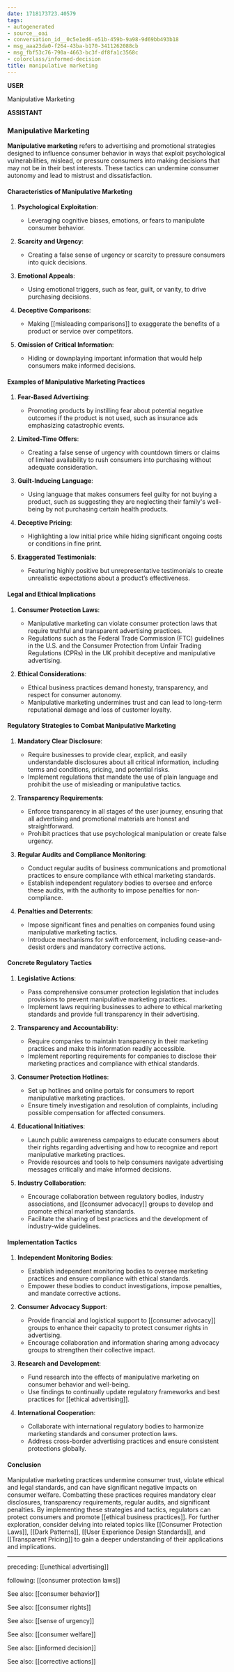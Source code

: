 ```yaml
---
date: 1718173723.40579
tags:
- autogenerated
- source__oai
- conversation_id__0c5e1ed6-e51b-459b-9a98-9d69bb493b18
- msg_aaa23da0-f264-43ba-b170-3411262088cb
- msg_fbf53c76-790a-4663-bc3f-df8fa1c3568c
- colorclass/informed-decision
title: manipulative marketing
---
```


**USER**

Manipulative Marketing


**ASSISTANT**

### Manipulative Marketing

**Manipulative marketing** refers to advertising and promotional strategies designed to influence consumer behavior in ways that exploit psychological vulnerabilities, mislead, or pressure consumers into making decisions that may not be in their best interests. These tactics can undermine consumer autonomy and lead to mistrust and dissatisfaction.

#### Characteristics of Manipulative Marketing

1. **Psychological Exploitation**:
   - Leveraging cognitive biases, emotions, or fears to manipulate consumer behavior.
   
2. **Scarcity and Urgency**:
   - Creating a false sense of urgency or scarcity to pressure consumers into quick decisions.
   
3. **Emotional Appeals**:
   - Using emotional triggers, such as fear, guilt, or vanity, to drive purchasing decisions.
   
4. **Deceptive Comparisons**:
   - Making [[misleading comparisons]] to exaggerate the benefits of a product or service over competitors.
   
5. **Omission of Critical Information**:
   - Hiding or downplaying important information that would help consumers make informed decisions.

#### Examples of Manipulative Marketing Practices

1. **Fear-Based Advertising**:
   - Promoting products by instilling fear about potential negative outcomes if the product is not used, such as insurance ads emphasizing catastrophic events.
   
2. **Limited-Time Offers**:
   - Creating a false sense of urgency with countdown timers or claims of limited availability to rush consumers into purchasing without adequate consideration.
   
3. **Guilt-Inducing Language**:
   - Using language that makes consumers feel guilty for not buying a product, such as suggesting they are neglecting their family's well-being by not purchasing certain health products.
   
4. **Deceptive Pricing**:
   - Highlighting a low initial price while hiding significant ongoing costs or conditions in fine print.
   
5. **Exaggerated Testimonials**:
   - Featuring highly positive but unrepresentative testimonials to create unrealistic expectations about a product’s effectiveness.

#### Legal and Ethical Implications

1. **Consumer Protection Laws**:
   - Manipulative marketing can violate consumer protection laws that require truthful and transparent advertising practices.
   - Regulations such as the Federal Trade Commission (FTC) guidelines in the U.S. and the Consumer Protection from Unfair Trading Regulations (CPRs) in the UK prohibit deceptive and manipulative advertising.

2. **Ethical Considerations**:
   - Ethical business practices demand honesty, transparency, and respect for consumer autonomy.
   - Manipulative marketing undermines trust and can lead to long-term reputational damage and loss of customer loyalty.

#### Regulatory Strategies to Combat Manipulative Marketing

1. **Mandatory Clear Disclosure**:
   - Require businesses to provide clear, explicit, and easily understandable disclosures about all critical information, including terms and conditions, pricing, and potential risks.
   - Implement regulations that mandate the use of plain language and prohibit the use of misleading or manipulative tactics.

2. **Transparency Requirements**:
   - Enforce transparency in all stages of the user journey, ensuring that all advertising and promotional materials are honest and straightforward.
   - Prohibit practices that use psychological manipulation or create false urgency.

3. **Regular Audits and Compliance Monitoring**:
   - Conduct regular audits of business communications and promotional practices to ensure compliance with ethical marketing standards.
   - Establish independent regulatory bodies to oversee and enforce these audits, with the authority to impose penalties for non-compliance.

4. **Penalties and Deterrents**:
   - Impose significant fines and penalties on companies found using manipulative marketing tactics.
   - Introduce mechanisms for swift enforcement, including cease-and-desist orders and mandatory corrective actions.

#### Concrete Regulatory Tactics

1. **Legislative Actions**:
   - Pass comprehensive consumer protection legislation that includes provisions to prevent manipulative marketing practices.
   - Implement laws requiring businesses to adhere to ethical marketing standards and provide full transparency in their advertising.

2. **Transparency and Accountability**:
   - Require companies to maintain transparency in their marketing practices and make this information readily accessible.
   - Implement reporting requirements for companies to disclose their marketing practices and compliance with ethical standards.

3. **Consumer Protection Hotlines**:
   - Set up hotlines and online portals for consumers to report manipulative marketing practices.
   - Ensure timely investigation and resolution of complaints, including possible compensation for affected consumers.

4. **Educational Initiatives**:
   - Launch public awareness campaigns to educate consumers about their rights regarding advertising and how to recognize and report manipulative marketing practices.
   - Provide resources and tools to help consumers navigate advertising messages critically and make informed decisions.

5. **Industry Collaboration**:
   - Encourage collaboration between regulatory bodies, industry associations, and [[consumer advocacy]] groups to develop and promote ethical marketing standards.
   - Facilitate the sharing of best practices and the development of industry-wide guidelines.

#### Implementation Tactics

1. **Independent Monitoring Bodies**:
   - Establish independent monitoring bodies to oversee marketing practices and ensure compliance with ethical standards.
   - Empower these bodies to conduct investigations, impose penalties, and mandate corrective actions.

2. **Consumer Advocacy Support**:
   - Provide financial and logistical support to [[consumer advocacy]] groups to enhance their capacity to protect consumer rights in advertising.
   - Encourage collaboration and information sharing among advocacy groups to strengthen their collective impact.

3. **Research and Development**:
   - Fund research into the effects of manipulative marketing on consumer behavior and well-being.
   - Use findings to continually update regulatory frameworks and best practices for [[ethical advertising]].

4. **International Cooperation**:
   - Collaborate with international regulatory bodies to harmonize marketing standards and consumer protection laws.
   - Address cross-border advertising practices and ensure consistent protections globally.

#### Conclusion

Manipulative marketing practices undermine consumer trust, violate ethical and legal standards, and can have significant negative impacts on consumer welfare. Combatting these practices requires mandatory clear disclosures, transparency requirements, regular audits, and significant penalties. By implementing these strategies and tactics, regulators can protect consumers and promote [[ethical business practices]]. For further exploration, consider delving into related topics like [[Consumer Protection Laws]], [[Dark Patterns]], [[User Experience Design Standards]], and [[Transparent Pricing]] to gain a deeper understanding of their applications and implications.


---

preceding: [[unethical advertising]]  


following: [[consumer protection laws]]

See also: [[consumer behavior]]


See also: [[consumer rights]]


See also: [[sense of urgency]]


See also: [[consumer welfare]]


See also: [[informed decision]]


See also: [[corrective actions]]